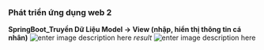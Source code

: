### **Phát triển ứng dụng web 2**

**SpringBoot_Truyền Dữ Liệu Model -> View (nhập, hiển thị thông tin cá nhân)**
![enter image description here](https://files.catbox.moe/1o7sfq.png)
*result*
![enter image description here](https://files.catbox.moe/46gf5f.png)




